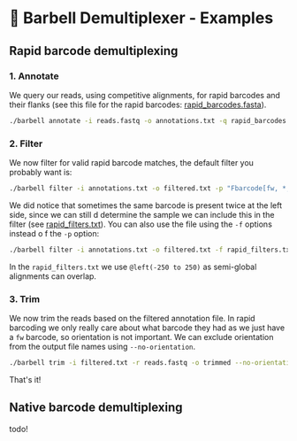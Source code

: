 

# 🦀 Barbell Demultiplexer  - Examples 

## Rapid barcode demultiplexing

### 1. Annotate

We query our reads, using competitive alignments, for rapid barcodes and their flanks (see this file for the rapid barcodes: [rapid_barcodes.fasta](rapid_barcodes.fasta)).
```sh
./barbell annotate -i reads.fastq -o annotations.txt -q rapid_barcodes.fasta
```

### 2. Filter

We now filter for valid rapid barcode matches, the default filter you probably want is:
```sh
./barbell filter -i annotations.txt -o filtered.txt -p "Fbarcode[fw, *, >>,  @left(0 to 250)]"
```
We did notice that sometimes the same barcode is present twice at the left side, since we can still d determine  the sample we can include this in the filter (see [rapid_filters.txt](rapid_filters.txt)). You can also use the file using the `-f` options instead o f the `-p` option:

```sh
./barbell filter -i annotations.txt -o filtered.txt -f rapid_filters.txt
```

In the `rapid_filters.txt` we use `@left(-250 to 250)` as semi-global alignments can overlap. 

### 3. Trim

We now trim the reads based on the filtered annotation file. In rapid barcoding we only really care about what barcode they had as we just have a `fw` barcode, so orientation is not important. We can exclude orientation from the output file names using `--no-orientation`.


```sh
./barbell trim -i filtered.txt -r reads.fastq -o trimmed --no-orientation
```

That's it!  


## Native barcode demultiplexing
todo!




